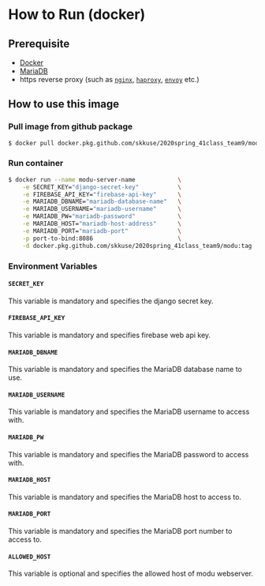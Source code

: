 # How to Run (docker)

## Prerequisite
- [Docker](https://www.docker.com/)
- [MariaDB](https://mariadb.org/)
- https reverse proxy (such as [`nginx`](https://nginx.org/), [`haproxy`](http://www.haproxy.org/), [`envoy`](https://www.envoyproxy.io/) etc.)

## How to use this image
### Pull image from github package
``` bash
$ docker pull docker.pkg.github.com/skkuse/2020spring_41class_team9/modu:tag
```

### Run container
``` bash
$ docker run --name modu-server-name            \
    -e SECRET_KEY="django-secret-key"           \
    -e FIREBASE_API_KEY="firebase-api-key"      \
    -e MARIADB_DBNAME="mariadb-database-name"   \
    -e MARIADB_USERNAME="mariadb-username"      \
    -e MARIADB_PW="mariadb-password"            \
    -e MARIADB_HOST="mariadb-host-address"      \
    -e MARIADB_PORT="mariadb-port"              \
    -p port-to-bind:8086                        \
    -d docker.pkg.github.com/skkuse/2020spring_41class_team9/modu:tag
```

### Environment Variables
#### `SECRET_KEY`
This variable is mandatory and specifies the django secret key.

#### `FIREBASE_API_KEY`
This variable is mandatory and specifies firebase web api key.

#### `MARIADB_DBNAME`
This variable is mandatory and specifies the MariaDB database name to use.

#### `MARIADB_USERNAME`
This variable is mandatory and specifies the MariaDB username to access with.

#### `MARIADB_PW`
This variable is mandatory and specifies the MariaDB password to access with.

#### `MARIADB_HOST`
This variable is mandatory and specifies the MariaDB host to access to.

#### `MARIADB_PORT`
This variable is mandatory and specifies the MariaDB port number to access to.

#### `ALLOWED_HOST`
This variable is optional and specifies the allowed host of modu webserver.